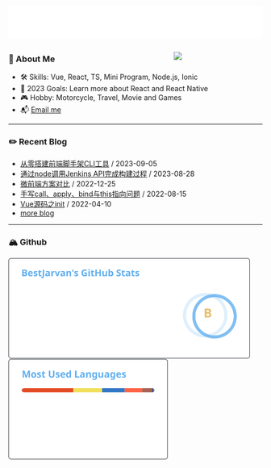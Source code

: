 <h1 align="center">
  <a href="https://git.io/typing-svg">
<!--     <img src="https://vercel.jiangyh.cn/?lines=Hello,+There!+👋;This+is+Yahui+Jiang...;Nice+to+meet+you!&center=true&size=30"> -->
    <img src="https://github.com/BESTJARVAN/BESTJARVAN/raw/text/typing.svg">
  </a>
</h1>

<picture>
  <img align="right" width="35%" src="https://fastly.jsdelivr.net/gh/BestJarvan/pic-imgs/imgs/202303221702310.gif">
</picture>

### 🤵 About Me
- 🛠 Skills: Vue, React, TS, Mini Program, Node.js, Ionic
- 📜 2023 Goals: Learn more about React and React Native
- 🎮 Hobby: Motorcycle, Travel, Movie and Games
- 📬 [Email me](mailto:j532547613@gmail.com)

---

### ✏️ Recent Blog
- [从零搭建前端脚手架CLI工具](https://www.jiangyh.cn/2023/09/05/node/myself-cli/index.html) / 2023-09-05
- [通过node调用Jenkins API完成构建过程](https://www.jiangyh.cn/2023/08/28/node/node-jenkins/index.html) / 2023-08-28
- [微前端方案对比](https://www.jiangyh.cn/2022/12/25/vue/micro-frontends/index.html) / 2022-12-25
- [手写call、apply、bind与this指向问题](https://www.jiangyh.cn/2022/08/15/js/%E6%89%8B%E5%86%99call%E3%80%81apply%E3%80%81bind%E4%B8%8Ethis%E6%8C%87%E5%90%91%E9%97%AE%E9%A2%98/index.html) / 2022-08-15
- [Vue源码之init](https://www.jiangyh.cn/2022/04/10/vue/vue-init/index.html) / 2022-04-10
- [more blog](https://bestjarvan.gitee.io/)

---

### 🏔 Github
<!-- vercel 加载容易触发github cdn限流 导致首次加载失败 -->
<!-- <a href="https://github.com/BestJarvan">
  <img height=200 align="center" src="https://vercel.jiangyh.cn/api?username=BestJarvan&show_icons=true&theme=one_dark_pro&bg_color=00000000">
</a>
<a href="https://github.com/BestJarvan">
  <img height=200 align="center" src="https://vercel.jiangyh.cn/api/top-langs/?username=BestJarvan&layout=compact&langs_count=8&theme=one_dark_pro&bg_color=00000000" />
</a> -->

<a href="https://github.com/BestJarvan/github-readme-stats">
  <img height=200 align="center" src="https://github.com/BESTJARVAN/BESTJARVAN/raw/grs/stats.svg">
</a>
<a href="https://github.com/BestJarvan/github-readme-stats">
  <img height=200 align="center" src="https://github.com/BESTJARVAN/BESTJARVAN/raw/grs/top-langs.svg" />
</a>
